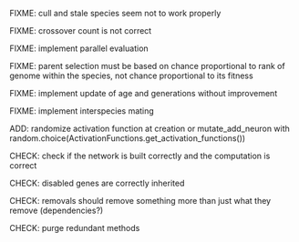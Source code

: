 FIXME: cull and stale species seem not to work properly

FIXME: crossover count is not correct

FIXME: implement parallel evaluation

FIXME: parent selection must be based on chance proportional to rank of genome within the species, not chance proportional to its fitness

FIXME: implement update of age and generations without improvement

FIXME: implement interspecies mating

ADD: randomize activation function at creation or mutate_add_neuron with random.choice(ActivationFunctions.get_activation_functions())

CHECK: check if the network is built correctly and the computation is correct

CHECK: disabled genes are correctly inherited 

CHECK: removals should remove something more than just what they remove (dependencies?)

CHECK: purge redundant methods